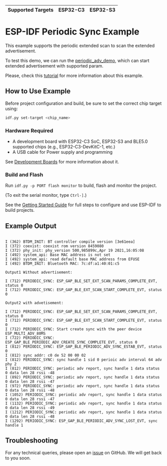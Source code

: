 | Supported Targets | ESP32-C3 | ESP32-S3 |
| ----------------- | -------- | -------- |

# ESP-IDF Periodic Sync Example

This example supports the periodic extended scan to scan the extended advertisement.

To test this demo, we can run the [periodic_adv_demo](../peroidic_adv), which can start extended advertisement with supported param.

Please, check this [tutorial](tutorial/Periodic_Sync_Example_Walkthrough.md) for more information about this example.

## How to Use Example

Before project configuration and build, be sure to set the correct chip target using:

```bash
idf.py set-target <chip_name>
```

### Hardware Required

* A development board with ESP32-C3 SoC, ESP32-S3 and  BLE5.0 supported chips (e.g., ESP32-C3-DevKitC-1, etc.)
* A USB cable for Power supply and programming

See [Development Boards](https://www.espressif.com/en/products/devkits) for more information about it.

### Build and Flash

Run `idf.py -p PORT flash monitor` to build, flash and monitor the project.

(To exit the serial monitor, type ``Ctrl-]``.)

See the [Getting Started Guide](https://idf.espressif.com/) for full steps to configure and use ESP-IDF to build projects.

## Example Output

```

I (362) BTDM_INIT: BT controller compile version [3e61eea]
I (372) coexist: coexist rom version 8459080
I (372) phy_init: phy_version 500,985899c,Apr 19 2021,16:05:08
I (492) system_api: Base MAC address is not set
I (492) system_api: read default base MAC address from EFUSE
I (492) BTDM_INIT: Bluetooth MAC: 7c:df:a1:40:01:c5

Output1 Without advertisement:

I (712) PERIODIC_SYNC: ESP_GAP_BLE_SET_EXT_SCAN_PARAMS_COMPLETE_EVT, status 0
I (712) PERIODIC_SYNC: ESP_GAP_BLE_EXT_SCAN_START_COMPLETE_EVT, status 0

Output2 with advetisement:

I (712) PERIODIC_SYNC: ESP_GAP_BLE_SET_EXT_SCAN_PARAMS_COMPLETE_EVT, status 0
I (712) PERIODIC_SYNC: ESP_GAP_BLE_EXT_SCAN_START_COMPLETE_EVT, status 0
I (712) PERIODIC_SYNC: Start create sync with the peer device ESP_MULTI_ADV_80MS
I (722) PERIODIC_SYNC: ESP_GAP_BLE_PERIODIC_ADV_CREATE_SYNC_COMPLETE_EVT, status 0
I (812) PERIODIC_SYNC: ESP_GAP_BLE_PERIODIC_ADV_SYNC_ESTAB_EVT, status 0
I (812) sync addr: c0 de 52 00 00 02 
I (812) PERIODIC_SYNC: sync handle 1 sid 0 perioic adv interval 64 adv phy 2
I (812) PERIODIC_SYNC: periodic adv report, sync handle 1 data status 0 data len 28 rssi -48
I (892) PERIODIC_SYNC: periodic adv report, sync handle 1 data status 0 data len 28 rssi -47
I (972) PERIODIC_SYNC: periodic adv report, sync handle 1 data status 0 data len 28 rssi -48
I (1052) PERIODIC_SYNC: periodic adv report, sync handle 1 data status 0 data len 28 rssi -47
I (1132) PERIODIC_SYNC: periodic adv report, sync handle 1 data status 0 data len 28 rssi -49
I (1212) PERIODIC_SYNC: periodic adv report, sync handle 1 data status 0 data len 28 rssi -48
I (1292) PERIODIC_SYNC: ESP_GAP_BLE_PERIODIC_ADV_SYNC_LOST_EVT, sync handle 1

```

## Troubleshooting

For any technical queries, please open an [issue](https://github.com/espressif/esp-idf/issues) on GitHub. We will get back to you soon.

